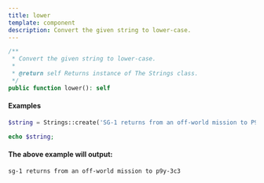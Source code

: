 ```yaml
---
title: lower
template: component
description: Convert the given string to lower-case.
---
```


```php
/**
 * Convert the given string to lower-case.
 *
 * @return self Returns instance of The Strings class.
 */
public function lower(): self
```

#### Examples

```php
$string = Strings::create('SG-1 returns from an off-world mission to P9Y-3C3')->lower();

echo $string;
```

#### The above example will output:

```text
sg-1 returns from an off-world mission to p9y-3c3
```
